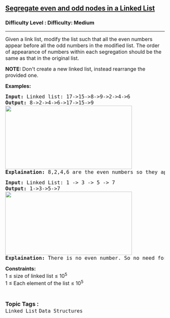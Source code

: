 <h2><a href="https://www.geeksforgeeks.org/problems/segregate-even-and-odd-nodes-in-a-linked-list5035/1">Segregate even and odd nodes in a Linked List</a></h2><h3>Difficulty Level : Difficulty: Medium</h3><hr><div class="problems_problem_content__Xm_eO"><p><span style="font-size: 12pt;">Given a link list, modify the list such that all the even numbers appear before all the odd numbers in the modified list. The order of appearance of numbers within each segregation should be the same as that in the original list.</span></p>
<p><span style="font-size: 12pt;"><strong>NOTE:&nbsp;</strong>Don't create a new linked list, instead rearrange the provided one.</span></p>
<p><span style="font-size: 12pt;"><strong>Examples:</strong></span></p>
<pre><span style="font-size: 12pt;"><strong>Input: </strong>Linked list: 17-&gt;15-&gt;8-&gt;9-&gt;2-&gt;4-&gt;6
<strong>Output:</strong> 8-&gt;2-&gt;4-&gt;6-&gt;17-&gt;15-&gt;9<br><img src="https://media.geeksforgeeks.org/img-practice/prod/addEditProblem/705390/Web/Other/blobid0_1722066819.png" width="400" height="200"></span><br><span style="font-size: 12pt;"><strong>Explaination:</strong> 8,2,4,6 are the even numbers so they appear first and 17,15,9 are odd numbers that appear later.</span></pre>
<pre><span style="font-size: 12pt;"><strong>Input: </strong>Linked List: 1 -&gt; 3 -&gt; 5 -&gt; 7
<strong>Output:</strong> 1-&gt;3-&gt;5-&gt;7<br><img src="https://media.geeksforgeeks.org/img-practice/prod/addEditProblem/705390/Web/Other/blobid2_1722066889.png" width="400" height="200"><br><strong>Explaination:</strong> There is no even number. So no need for modification.</span></pre>
<p><span style="font-size: 12pt;"><strong>Constraints:</strong><br>1 ≤ size of linked list ≤ 10<sup>5</sup><br>1 ≤ Each element of the list ≤ 10<sup>5</sup></span></p></div><br><p><span style=font-size:18px><strong>Topic Tags : </strong><br><code>Linked List</code>&nbsp;<code>Data Structures</code>&nbsp;
